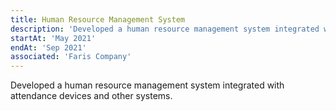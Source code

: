 ```yaml
---
title: Human Resource Management System
description: 'Developed a human resource management system integrated with attendance devices and other systems.'
startAt: 'May 2021'
endAt: 'Sep 2021'
associated: 'Faris Company'
---
```


Developed a human resource management system integrated with attendance devices and other systems.
